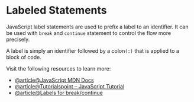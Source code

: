 # Labeled Statements

JavaScript label statements are used to prefix a label to an identifier. It can be used with `break` and `continue` statement to control the flow more precisely.

A label is simply an identifier followed by a colon`(:)` that is applied to a block of code.

Visit the following resources to learn more:

- [@article@JavaScript MDN Docs](https://developer.mozilla.org/en-US/docs/Web/JavaScript/Reference/Statements/label)
- [@article@Tutorialspoint – JavaScript Tutorial](https://www.tutorialspoint.com/What-are-label-statements-in-JavaScript)
- [@article@Labels for break/continue](https://javascript.info/while-for#labels-for-break-continue)